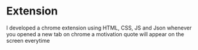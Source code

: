 # Extension
I developed a chrome extension using HTML, CSS, JS and Json
whenever you opened a new tab on chrome a  motivation quote will appear on the screen everytime
